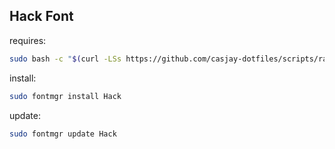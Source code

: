 ## Hack Font  
    
requires:    
```bash
sudo bash -c "$(curl -LSs https://github.com/casjay-dotfiles/scripts/raw/master/install.sh)" 
```  
install:
```bash
sudo fontmgr install Hack
```
update:
```bash
sudo fontmgr update Hack
```

